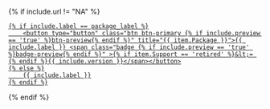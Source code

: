 {% if include.url != "NA" %}
<a href="{{ include.url }}" target="_blank" class="text-nowrap">

    {% if include.label == package_label %}
        <button type="button" class="btn btn-primary {% if include.preview == 'true' %}btn-preview{% endif %}" title="{{ item.Package }}">{{ include.label }} <span class="badge {% if include.preview == 'true' %}badge-preview{% endif %}" >{% if item.Support == 'retired' %}&lt;= {% endif %}{{ include.version }}</span></button>
    {% else %}
        {{ include.label }}
    {% endif %}

</a>
{% endif %}